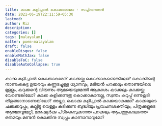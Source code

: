 ```yaml
---
title: കാക്ക കുളിച്ചാൽ കൊക്കാകുമോ - സച്ചിദാനന്ദൻ
date: 2021-06-19T22:11:59+05:30
lastmod:
author: Riz
description:
categories: []
tags: [malayalam]
matter: poem-malayalam
draft: false
enableDisqus: false
enableMathJax: false
disableToC: false
disableAutoCollapse: true
---
```


കാക്ക കുളിച്ചാൽ കൊക്കാകുമോ?
കാക്കയ്ക്കു കൊക്കാകണ്ടെങ്കിലോ?
കൊക്കിന്റെ നാണംകെട്ട ഉയരവും
കണ്ണടച്ചുള്ള ധ്യാനവും, മടിയൻ പറക്കലും
തൊണ്ടയിലെ മുള്ളും, കുറുക്കന്റെ വിരുന്നും
ആമയെയുമേന്തി ആകാശം കടക്കലും
കാക്കയ്ക്കു വേണ്ടെങ്കിലോ?
കാക്ക കുളിക്കുന്നതു കൊക്കാകാനല്ല,
സ്വന്തം കറുപ്പ്‌ ഒന്നുകൂടി തിളങ്ങാനാണെങ്കിലോ?
അല്ലാ, കൊക്കു കുളിച്ചാൽ കാക്കയാകുമോ?
കാക്കയുടെ ചക്കക്കറുപ്പും,
കല്ലിട്ടു വെള്ളം കുടിക്കുന്ന ബുദ്ധിയും
പ്രവചനശക്തിയും, പിതൃക്കളുടെ ആത്മാവുമേറ്റി,
മനുഷ്യർക്കു പിടികൊടുക്കാത്ത പറക്കലും
ആപത്തുകാലത്തെ ഒരുമയും
മണ്ടൻ കൊക്കിനു സ്വപ്നം കാണാനാവുമോ?
